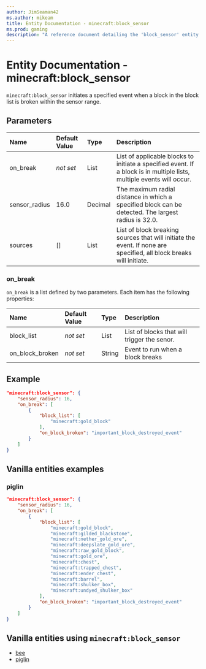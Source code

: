 ```yaml
---
author: JimSeaman42
ms.author: mikeam
title: Entity Documentation - minecraft:block_sensor
ms.prod: gaming
description: "A reference document detailing the 'block_sensor' entity component"
---
```


# Entity Documentation - minecraft:block_sensor

`minecraft:block_sensor` initiates a specified event when a block in the block list is broken within the sensor range.

## Parameters

|Name |Default Value  |Type  |Description  |
|:----------|:----------|:----------|:----------|
|on_break |*not set* | List| List of applicable blocks to initiate a specified event. If a block is in multiple lists, multiple events will occur.|
|sensor_radius |16.0 | Decimal | The maximum radial distance in which a specified block can be detected. The largest radius is 32.0. |
| sources| []| List | List of block breaking sources that will initiate the event. If none are specified, all block breaks will initiate. |

### on_break

`on_break` is a list defined by two parameters. Each item has the following properties:

|Name |Default Value  |Type  |Description  |
|:----------|:----------|:----------|:----------|
|block_list| *not set* | List| List of blocks that will trigger the senor.|
|on_block_broken|*not set* | String|  Event to run when a block breaks|

## Example

```json
"minecraft:block_sensor": {
    "sensor_radius": 16,
    "on_break": [
        {
            "block_list": [
                "minecraft:gold_block"
            ],
            "on_block_broken": "important_block_destroyed_event"
        }
    ]
}
```

## Vanilla entities examples

### piglin

```json
"minecraft:block_sensor": {
    "sensor_radius": 16,
    "on_break": [
        {
            "block_list": [
                "minecraft:gold_block",
                "minecraft:gilded_blackstone",
                "minecraft:nether_gold_ore",
                "minecraft:deepslate_gold_ore",
                "minecraft:raw_gold_block",
                "minecraft:gold_ore",
                "minecraft:chest",
                "minecraft:trapped_chest",
                "minecraft:ender_chest",
                "minecraft:barrel",
                "minecraft:shulker_box",
                "minecraft:undyed_shulker_box"
            ],
            "on_block_broken": "important_block_destroyed_event"
        }
    ]
}
```

## Vanilla entities using `minecraft:block_sensor`

- [bee](../../../../Source/VanillaBehaviorPack_Snippets/entities/bee.md)
- [piglin](../../../../Source/VanillaBehaviorPack_Snippets/entities/piglin.md)
